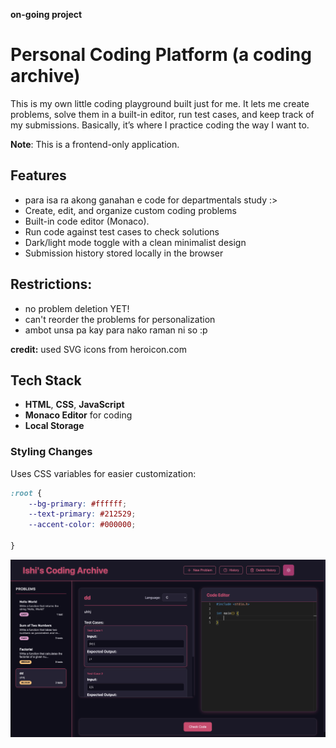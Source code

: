 **on-going project**

# Personal Coding Platform (a coding archive) 

This is my own little coding playground built just for me. It lets me create problems, solve them in a built-in editor, run test cases,
and keep track of my submissions. Basically, it’s where I practice coding the way I want to.

**Note**: This is a frontend-only application. 

## Features  

- para isa ra akong ganahan e code for departmentals study :> 
- Create, edit, and organize custom coding problems  
- Built-in code editor (Monaco). 
- Run code against test cases to check solutions  
- Dark/light mode toggle with a clean minimalist design  
- Submission history stored locally in the browser

## Restrictions:
- no problem deletion YET!
- can't reorder the problems for personalization
- ambot unsa pa kay para nako raman ni so :p
  
**credit:** used SVG icons from heroicon.com

## Tech Stack  

- **HTML**, **CSS**, **JavaScript**  
- **Monaco Editor** for coding  
- **Local Storage**

### Styling Changes

Uses CSS variables for easier customization:

```css
:root {
    --bg-primary: #ffffff;
    --text-primary: #212529;
    --accent-color: #000000;
  
}
```

![Alt text](media/ahm.png)

